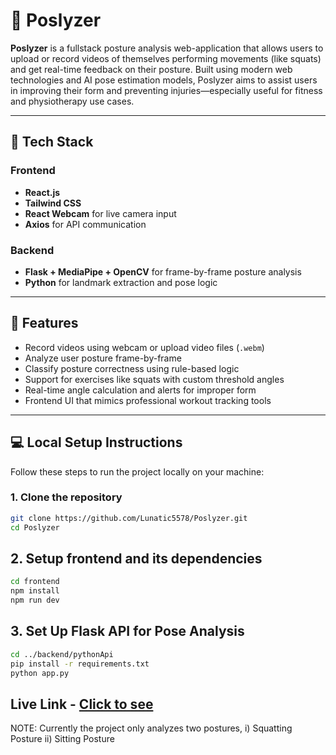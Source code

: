 # 📐 Poslyzer

**Poslyzer** is a fullstack posture analysis web-application that allows users to upload or record videos of themselves performing movements (like squats) and get real-time feedback on their posture. Built using modern web technologies and AI pose estimation models, Poslyzer aims to assist users in improving their form and preventing injuries—especially useful for fitness and physiotherapy use cases.

---

## 🚀 Tech Stack

### Frontend
- **React.js**
- **Tailwind CSS**
- **React Webcam** for live camera input
- **Axios** for API communication

### Backend
- **Flask + MediaPipe + OpenCV** for frame-by-frame posture analysis
- **Python** for landmark extraction and pose logic

---

## 🧩 Features

- Record videos using webcam or upload video files (`.webm`)
- Analyze user posture frame-by-frame
- Classify posture correctness using rule-based logic
- Support for exercises like squats with custom threshold angles
- Real-time angle calculation and alerts for improper form
- Frontend UI that mimics professional workout tracking tools

---

## 💻 Local Setup Instructions

Follow these steps to run the project locally on your machine:

### 1. Clone the repository

```bash
git clone https://github.com/Lunatic5578/Poslyzer.git
cd Poslyzer
```
## 2. Setup frontend and its dependencies

```bash
cd frontend
npm install
npm run dev
```

## 3. Set Up Flask API for Pose Analysis

```bash
cd ../backend/pythonApi
pip install -r requirements.txt
python app.py
```

## Live Link - <a href="https://poslyzer.vercel.app/"> Click to see </a>

NOTE: Currently the project only analyzes two postures, 
i) Squatting Posture
ii) Sitting Posture
